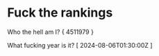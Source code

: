 # Fuck the rankings

Who the hell am I?
{ 4511979 }

What fucking year is it?
[ 2024-08-06T01:30:00Z ]
